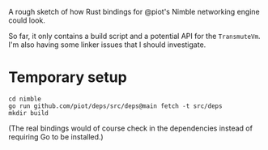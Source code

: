 A rough sketch of how Rust bindings for @piot's Nimble networking engine could
look.

So far, it only contains a build script and a potential API for the
`TransmuteVm`. I'm also having some linker issues that I should investigate.

# Temporary setup

```
cd nimble
go run github.com/piot/deps/src/deps@main fetch -t src/deps 
mkdir build
```

(The real bindings would of course check in the dependencies instead of
requiring Go to be installed.)
